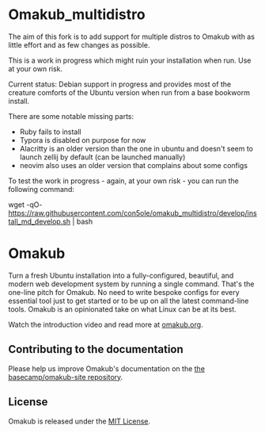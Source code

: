 # Omakub_multidistro
The aim of this fork is to add support for multiple distros to Omakub with as little effort and as few changes as possible.

This is a work in progress which might ruin your installation when run. Use at your own risk.

Current status: Debian support in progress and provides most of the creature comforts of the Ubuntu version when run from a base bookworm install.

There are some notable missing parts:

- Ruby fails to install
- Typora is disabled on purpose for now
- Alacritty is an older version than the one in ubuntu and doesn't seem to launch zellij by default (can be launched manually)
- neovim also uses an older version that complains about some configs



To test the work in progress - again, at your own risk - you can run the following command:

wget -qO- https://raw.githubusercontent.com/con5ole/omakub_multidistro/develop/install_md_develop.sh | bash


# Omakub

Turn a fresh Ubuntu installation into a fully-configured, beautiful, and modern web development system by running a single command. That's the one-line pitch for Omakub. No need to write bespoke configs for every essential tool just to get started or to be up on all the latest command-line tools. Omakub is an opinionated take on what Linux can be at its best.

Watch the introduction video and read more at [omakub.org](https://omakub.org).

## Contributing to the documentation

Please help us improve Omakub's documentation on the [the basecamp/omakub-site repository](https://github.com/basecamp/omakub-site).

## License

Omakub is released under the [MIT License](https://opensource.org/licenses/MIT).
